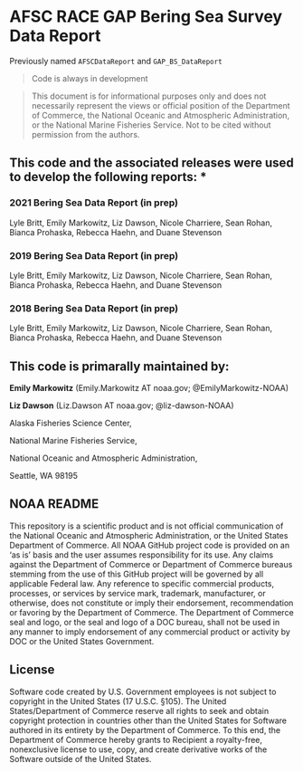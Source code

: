 # AFSC RACE GAP Bering Sea Survey Data Report

Previously named `AFSCDataReport` and `GAP_BS_DataReport`

> Code is always in development

> This document is for informational purposes only and does not necessarily represent the views or official position of the Department of Commerce, the National Oceanic and Atmospheric Administration, or the National Marine Fisheries Service. Not to be cited without permission from the authors.

## This code and the associated releases were used to develop the following reports: *

### 2021 Bering Sea Data Report (in prep)

Lyle Britt, Emily Markowitz, Liz Dawson, Nicole Charriere, Sean Rohan, Bianca Prohaska, Rebecca Haehn, and Duane Stevenson

### 2019 Bering Sea Data Report (in prep)

Lyle Britt, Emily Markowitz, Liz Dawson, Nicole Charriere, Sean Rohan, Bianca Prohaska, Rebecca Haehn, and Duane Stevenson

### 2018 Bering Sea Data Report (in prep)

Lyle Britt, Emily Markowitz, Liz Dawson, Nicole Charriere, Sean Rohan, Bianca Prohaska, Rebecca Haehn, and Duane Stevenson

<!-- [Release](https://github.com/EmilyMarkowitz-NOAA/GAP_NBS_CommunityReport/releases/tag/v2021), [Full Report](https://github.com/EmilyMarkowitz-NOAA/GAP_NBS_CommunityReport/raw/main/final_materials/2021_nbs_community_snapshot.pdf), [Full Report (Compressed)](https://github.com/EmilyMarkowitz-NOAA/GAP_NBS_CommunityReport/raw/main/final_materials/2021_nbs_community_snapshot_compressed.pdf) -->

## This code is primarally maintained by: 

**Emily Markowitz** (Emily.Markowitz AT noaa.gov; @EmilyMarkowitz-NOAA)

**Liz Dawson** (Liz.Dawson AT noaa.gov; @liz-dawson-NOAA)

Alaska Fisheries Science Center, 

National Marine Fisheries Service, 

National Oceanic and Atmospheric Administration,

Seattle, WA 98195

## NOAA README

This repository is a scientific product and is not official communication of the National Oceanic and Atmospheric Administration, or the United States Department of Commerce. All NOAA GitHub project code is provided on an ‘as is’ basis and the user assumes responsibility for its use. Any claims against the Department of Commerce or Department of Commerce bureaus stemming from the use of this GitHub project will be governed by all applicable Federal law. Any reference to specific commercial products, processes, or services by service mark, trademark, manufacturer, or otherwise, does not constitute or imply their endorsement, recommendation or favoring by the Department of Commerce. The Department of Commerce seal and logo, or the seal and logo of a DOC bureau, shall not be used in any manner to imply endorsement of any commercial product or activity by DOC or the United States Government.

## License

Software code created by U.S. Government employees is not subject to copyright in the United States (17 U.S.C. §105). The United States/Department of Commerce reserve all rights to seek and obtain copyright protection in countries other than the United States for Software authored in its entirety by the Department of Commerce. To this end, the Department of Commerce hereby grants to Recipient a royalty-free, nonexclusive license to use, copy, and create derivative works of the Software outside of the United States.
